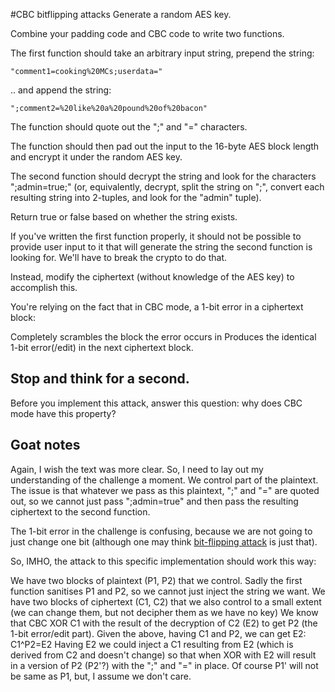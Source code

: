 #CBC bitflipping attacks
Generate a random AES key.

Combine your padding code and CBC code to write two functions.

The first function should take an arbitrary input string, prepend the string:

```
"comment1=cooking%20MCs;userdata="
```

.. and append the string:

```
";comment2=%20like%20a%20pound%20of%20bacon"
```

The function should quote out the ";" and "=" characters.

The function should then pad out the input to the 16-byte AES block length and encrypt it under the random AES key.

The second function should decrypt the string and look for the characters ";admin=true;" (or, equivalently, decrypt, split the string on ";", convert each resulting string into 2-tuples, and look for the "admin" tuple).

Return true or false based on whether the string exists.

If you've written the first function properly, it should not be possible to provide user input to it that will generate the string the second function is looking for. We'll have to break the crypto to do that.

Instead, modify the ciphertext (without knowledge of the AES key) to accomplish this.

You're relying on the fact that in CBC mode, a 1-bit error in a ciphertext block:

Completely scrambles the block the error occurs in
Produces the identical 1-bit error(/edit) in the next ciphertext block.

Stop and think for a second.
---
Before you implement this attack, answer this question: why does CBC mode have this property?

## Goat notes
Again, I wish the text was more clear.
So, I need to lay out my understanding of the challenge a moment.
We control part of the plaintext. 
The issue is that whatever we pass as this plaintext, ";" and "=" are quoted out, so we cannot just pass ";admin=true" and then pass the resulting ciphertext to the second function.

The 1-bit error in the challenge is confusing, because we are not going to just change one bit (although one may think [bit-flipping attack](https://en.wikipedia.org/wiki/Bit-flipping_attack) is just that).

So, IMHO, the attack to this specific implementation should work this way:

We have two blocks of plaintext (P1, P2) that we control.
Sadly the first function sanitises P1 and P2, so we cannot just inject the string
we want.
We have two blocks of ciphertext (C1, C2) that we also control to a small extent (we can change them, but not decipher them as we have no key)
We know that CBC XOR C1 with the result of the decryption of C2 (E2) to get P2 (the 1-bit error/edit part). 
Given the above, having C1 and P2, we can get E2: C1^P2=E2
Having E2 we could inject a C1 resulting from E2 (which is derived from C2 and doesn't change) so that when XOR with E2 will result in a version of P2 (P2'?) with the ";" and "=" in place.
Of course P1' will not be same as P1, but, I assume we don't care.

